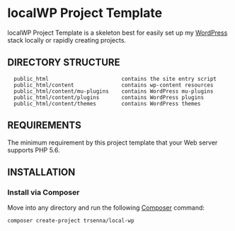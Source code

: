 localWP Project Template
========================

localWP Project Template is a skeleton best for easily set up my [WordPress](http://www.wordpress.org/) 
stack locally or rapidly creating projects.


DIRECTORY STRUCTURE
-------------------

      public_html                       contains the site entry script
      public_html/content               contains wp-content resources
      public_html/content/mu-plugins    contains WordPress mu-plugins
      public_html/content/plugins       contains WordPress plugins
      public_html/content/themes        contains WordPress themes


REQUIREMENTS
------------

The minimum requirement by this project template that your Web server supports PHP 5.6.


INSTALLATION
------------

### Install via Composer

Move into any directory and run the following [Composer](https://getcomposer.org/) command:

~~~
composer create-project trsenna/local-wp
~~~
